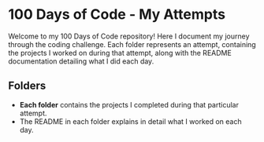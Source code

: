 # 100 Days of Code - My Attempts

Welcome to my 100 Days of Code repository! Here I document my journey through the coding challenge. Each folder represents an attempt, containing the projects I worked on during that attempt, along with the README documentation detailing what I did each day.

## Folders

- **Each folder** contains the projects I completed during that particular attempt.
- The README in each folder explains in detail what I worked on each day.

